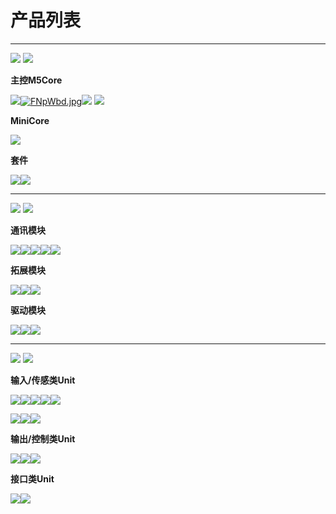 # 产品列表

***

<img src='assets/img/product_pics/1.jpg'> <img src='assets/img/product_pics/cores.png'>

**主控M5Core**

[![](https://img-blog.csdnimg.cn/20181210155042186.jpg)](zh_CN/product_documents/m5stack-core/m5core_basic)[![FNpWbd.jpg](https://s1.ax1x.com/2018/12/13/FNpWbd.jpg)](zh_CN/product_documents/m5stack-core/m5core_gray)[![](https://img-blog.csdnimg.cn/20181210155059380.jpg)](zh_CN/product_documents/m5stack-core/m5core_gray) [![](https://img-blog.csdnimg.cn/20181210155116910.jpg)](zh_CN/product_documents/m5stack-core/m5core_fire)

**MiniCore**

[![](https://img-blog.csdnimg.cn/2018121015515360.jpg)](zh_CN/product_documents/m5stack-core/minicore_stick)

<!-- [M5Stick]() -->

**套件**

[![](https://img-blog.csdnimg.cn/20181210155134684.png)](zh_CN/product_documents/m5stack-core/m5go_iot_starter_kit)[![](https://img-blog.csdnimg.cn/20181210155938827.jpg)](zh_CN/product_documents/m5stack-core/face_kit)

<!-- |[M5GO Starter Kit]()|[FACES Kit]()| -->

***

<img src='assets/img/product_pics/2.jpg'> <img src='assets/img/product_pics/module.png'>

**通讯模块**

[![](https://img-blog.csdnimg.cn/20181210163322273.jpg)](zh_CN/product_documents/modules/module_gps)[![](https://img-blog.csdnimg.cn/20181210163333682.jpg)](zh_CN/product_documents/modules/module_lora)[![](https://img-blog.csdnimg.cn/20181210163345680.jpg)](zh_CN/product_documents/modules/module_sim800)[![](https://img-blog.csdnimg.cn/20181210163357400.jpg)](zh_CN/product_documents/modules/module_commu)[![](https://img-blog.csdnimg.cn/20181212111936228.jpg)](zh_CN/product_documents/modules/module_usb)

<!-- |[GPS]()|[LORA]()|[SIM800/GPRS/GSM]()|[COMMU]()| -->

**拓展模块**

[![](https://img-blog.csdnimg.cn/20181210163430353.jpg)](zh_CN/product_documents/modules/module_battery)[![](https://img-blog.csdnimg.cn/20181210163857125.jpg)](zh_CN/product_documents/modules/module_proto)[![](https://img-blog.csdnimg.cn/20181212110809815.png)](zh_CN/product_documents/modules/module_plus)

<!-- |[BATTERY]()|[PROTO]()| -->

**驱动模块**

[![](https://img-blog.csdnimg.cn/20181210163555583.jpg)](zh_CN/product_documents/modules/module_stepmotor)[![](https://img-blog.csdnimg.cn/20181210163610300.jpg)](zh_CN/product_documents/modules/module_servo)[![](https://img-blog.csdnimg.cn/2018121211200138.jpg)](zh_CN/product_documents/modules/module_lego+)

<!-- |[STEPMOTOR]()|[SERVO]()| -->

***

<img src='assets/img/product_pics/3.jpg'> <img src='assets/img/product_pics/unit.png'>

**输入/传感类Unit**

[![](https://img-blog.csdnimg.cn/20181211173622546.png)](zh_CN/product_documents/units/unit_env)[![](https://img-blog.csdnimg.cn/20181211174001353.png)](zh_CN/product_documents/units/unit_ir)[![](https://img-blog.csdnimg.cn/20181211174020278.png)](zh_CN/product_documents/units/unit_pir)[![](https://img-blog.csdnimg.cn/20181211174328827.png)](zh_CN/product_documents/units/unit_angle)[![](https://img-blog.csdnimg.cn/20181211174313215.png)](zh_CN/product_documents/units/unit_adc)

[![](https://img-blog.csdnimg.cn/20181211175208695.png)](zh_CN/product_documents/units/unit_dac)[![](https://img-blog.csdnimg.cn/20181211174349287.png)](zh_CN/product_documents/units/unit_button)[![](https://img-blog.csdnimg.cn/20181211175218426.png)](zh_CN/product_documents/units/unit_dual_button)

<!-- |[ADC]()|[数字模拟转换Unit]()|[单按键]()|[双按键]()| -->

**输出/控制类Unit**

[![](https://img-blog.csdnimg.cn/20181211174047354.png)](zh_CN/product_documents/units/unit_rgb)[![](https://img-blog.csdnimg.cn/20181211174057301.png)](zh_CN/product_documents/units/unit_relay)[![](https://img-blog.csdnimg.cn/20181211174111764.png)](zh_CN/product_documents/units/unit_neopixel)

**接口类Unit**

[![](https://img-blog.csdnimg.cn/20181211174142806.png)](zh_CN/product_documents/units/unit_hub)[![](https://img-blog.csdnimg.cn/20181211174154240.png)](zh_CN/product_documents/units/unit_396port)

<!-- <img src='assets/img/product_pics/1.jpg'> <img src='assets/img/product_pics/cores.png'>

| M5Core        | MiniCore      |
| :----------:  |:------------: |
| [BASIC](zh_CN/product_documents/m5stack-core/m5core_basic)         | [Stick](zh_CN/product_documents/m5stack-core/minicore_stick)         |
| [GRAY](zh_CN/product_documents/m5stack-core/m5core_gray)          | /            |
| [FIRE](zh_CN/product_documents/m5stack-core/m5core_fire)          | /            |
| [FACE Kit](zh_CN/product_documents/m5stack-core/face_kit)          | /            |
| [M5GO IOT Kit](zh_CN/product_documents/m5stack-core/m5go_iot_starter_kit)          | /            |


<img src='assets/img/product_pics/2.jpg'> <img src='assets/img/product_pics/module.png'>

| 无线通信模块      | 配件模块  | 控制模块   |
| :------------------:  |:------------------:| :--------------------:|
| [GPS](zh_CN/product_documents/modules/module_gps) | [PROTO](zh_CN/product_documents/modules/module_proto) | [STEPMOTOR](zh_CN/product_documents/modules/module_stepmotor)|
| [LORA](zh_CN/product_documents/modules/module_lora)                  | [BATTERY](zh_CN/product_documents/modules/module_battery)            | [SERVO](zh_CN/product_documents/modules/module_servo)                     |
| [SIM800/GPRS/GSM](zh_CN/product_documents/modules/module_sim800)                  | [BTC](zh_CN/product_documents/modules/module_btc)                | [COMMU](zh_CN/product_documents/modules/module_commu)                    |
| [LoRaWAN](zh_CN/product_documents/modules/module_lorawan)       | [PLUS](zh_CN/product_documents/modules/module_plus)                  | [LEGO+](zh_CN/product_documents/modules/module_lego_plus)                    |
| /                     | [USB](zh_CN/product_documents/modules/module_usb)                  | /                     |
| /                     | /                  | /                     |
| /                     | /                  | /                     |
| /                     | /                  | /                     |
| /                     | /                  | /                     |

<img src='assets/img/product_pics/5.jpg'> <img src='assets/img/product_pics/bases.png'>

|       |   |    |
| :------------------:  |:------------------:| :--------------------:|
| [M5GO底座](zh_CN/product_documents/bases/m5go_base)      | [PLC底座](zh_CN/product_documents/modules/module_plc)  | [FACE底座](zh_CN/product_documents/bases/face_base)   |
| [LAN底座](zh_CN/product_documents/bases/lan_base)      | /  | /   |
| [Node底座](zh_CN/product_documents/bases/node_base)      | /  | /   |

<img src='assets/img/product_pics/5.jpg'> <img src='assets/img/product_pics/accessory.png'>

|       |   |   |
| :------------------:  |:------------------:| :--------------------:|
| [LEGO-CABLE](zh_CN/product_documents/accessories/cables/lego_cable)      | [FRAME](zh_CN/product_documents/accessories/frame)  | /   |


<img src='assets/img/product_pics/3.jpg'> <img src='assets/img/product_pics/unit.png'>

| 输入/传感类Unit   | 输出/控制类Unit  | 接口类Unit   |
| :-------------------: |:------------------------: | :----------------:|
| [ENV](zh_CN/product_documents/units/unit_env)                   | [RGB](zh_CN/product_documents/units/unit_rgb)                       | [HUB](zh_CN/product_documents/units/unit_hub)               |
| [IR](zh_CN/product_documents/units/unit_ir)                    | [RELAY](zh_CN/product_documents/units/unit_relay)                         | [3.96PORT](zh_CN/product_documents/units/unit_396port)          |
| [PIR](zh_CN/product_documents/units/unit_pir)                   | [NeoPixel](zh_CN/product_documents/units/unit_neopixel)                         | /                 |
| [ANGLE](zh_CN/product_documents/units/unit_angle)                   | /                         | /                 |
| [EARTH/Moisture](zh_CN/product_documents/units/unit_earth)        | /                         | /                 |
| [LIGHT](zh_CN/product_documents/units/unit_light)                 | /                         | /                 |
| [MAKEY](zh_CN/product_documents/units/unit_makey)                   | /                         | /                 |
| [BUTTON](zh_CN/product_documents/units/unit_button)                   | /                         | /                 |
| [Dual-BUTTON](zh_CN/product_documents/units/unit_dual_button)                   | /                         | /                 |
| [JOYSTICK](zh_CN/product_documents/units/unit_joystick)                   | /                         | /                 |
| [THERMAL](zh_CN/product_documents/units/unit_thermal)                   | /                         | /                 |
| [ADC](zh_CN/product_documents/units/unit_adc)                   | /                         | /                 |
| [DAC](zh_CN/product_documents/units/unit_dac)                   | /                         | /                 |
| [Color Sensor](zh_CN/product_documents/units/unit_color_sensor)                   | /                         | /                 |
| [ToF](zh_CN/product_documents/units/unit_tof)                   | /                         | /                 |
| [ESP32Cam](zh_CN/product_documents/units/unit_esp32cam)         | / | / |
| [M5Camera](zh_CN/product_documents/units/unit_m5camera)         | / | / |
| [NCIR](zh_CN/product_documents/units/unit_ncir)                           | /                         | /                 |


<img src='assets/img/product_pics/4.jpg'> <img src='assets/img/product_pics/application.png'>

|       |   |   |
| :------------------:  |:------------------:| :--------------------:|
| [BALA](zh_CN/product_documents/applications/application_bala)      | [LidarBot](zh_CN/product_documents/applications/application_lidarbot)  | /   |


<img src='assets/img/product_pics/6.jpg'> <img src='assets/img/product_pics/tool.png'>

* [M5Stack USB Downloader](zh_CN/product_documents/tools/tool_usb_downloader) -->
